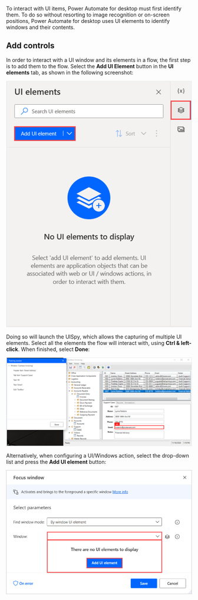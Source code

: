 To interact with UI items, Power Automate for desktop must first identify them. To do so without resorting to image recognition or on-screen positions, Power Automate for desktop uses UI elements to identify windows and their contents.

## Add controls

In order to interact with a UI window and its elements in a flow, the first step is to add them to the flow. Select the **Add UI Element** button in the **UI elements** tab, as shown in the following screenshot:

![Screenshot of the Add U I element button.](../media/add-ui-element-button.png)

Doing so will launch the UISpy, which allows the capturing of multiple UI elements. Select all the elements the flow will interact with, using **Ctrl & left-click**. When finished, select **Done**:

![Screenshot of the Add multiple U I elements.](../media/add-multiple-ui-elements.png)

Alternatively, when configuring a UI/Windows action, select the drop-down list and press the **Add UI element** button:

![Screenshot of the Add U I element through a U I action.](../media/add-ui-element-through-ui-action.png)
